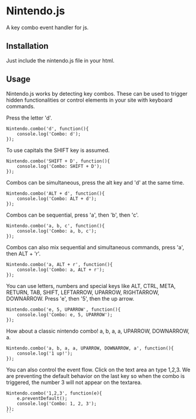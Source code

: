 # Nintendo.js

A key combo event handler for js.

## Installation

Just include the nintendo.js file in your html.

## Usage

Nintendo.js works by detecting key combos. These can be used to trigger hidden functionalities or control elements in your site with keyboard commands.

Press the letter 'd'.

```
Nintendo.combo('d', function(){
	console.log('Combo: d');
});
```

To use capitals the SHIFT key is assumed.

```
Nintendo.combo('SHIFT + D', function(){
	console.log('Combo: SHIFT + D');
});
```

Combos can be simultaneous, press the alt key and 'd' at the same time.

```
Nintendo.combo('ALT + d', function(){
	console.log('Combo: ALT + d');
});
```

Combos can be sequential, press 'a', then 'b', then 'c'.

```
Nintendo.combo('a, b, c', function(){
	console.log('Combo: a, b, c');
});
```

Combos can also mix sequential and simultaneous commands, press 'a', then ALT + 'r'.

```
Nintendo.combo('a, ALT + r', function(){
	console.log('Combo: a, ALT + r');
});
```

You can use letters, numbers and special keys like ALT, CTRL, META, RETURN, TAB, SHIFT, LEFTARROW, UPARROW, RIGHTARROW, DOWNARROW. Press 'e', then '5', then the up arrow.

```
Nintendo.combo('e, 5, UPARROW', function(){
	console.log('Combo: e, 5, UPARROW');
});
```

How about a classic nintendo combo! a, b, a, a, UPARROW, DOWNARROW, a.

```
Nintendo.combo('a, b, a, a, UPARROW, DOWNARROW, a', function(){
	console.log('1 up!');
});
```

You can also control the event flow. Click on the text area an type 1,2,3. We are preventing the default behavior on the last key so when the combo is triggered, the number 3 will not appear on the textarea.

```
Nintendo.combo('1,2,3', function(e){
	e.preventDefault();
	console.log('Combo: 1, 2, 3');
});
``